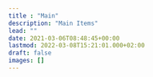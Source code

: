 ```yaml
---
title : "Main"
description: "Main Items"
lead: ""
date: 2021-03-06T08:48:45+00:00
lastmod: 2022-03-08T15:21:01.000+02:00
draft: false
images: []
---
```

